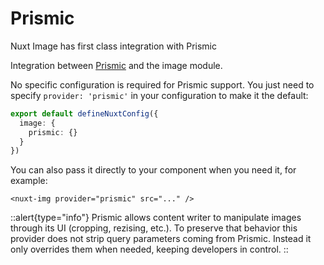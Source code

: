 # Prismic

Nuxt Image has first class integration with Prismic

Integration between [Prismic](https://prismic.io/docs) and the image module.

No specific configuration is required for Prismic support. You just need to specify `provider: 'prismic'` in your configuration to make it the default:

```ts [nuxt.config.ts]
export default defineNuxtConfig({
  image: {
    prismic: {}
  }
})
```

You can also pass it directly to your component when you need it, for example:

```html[*.vue]
<nuxt-img provider="prismic" src="..." />
```

::alert{type="info"}
Prismic allows content writer to manipulate images through its UI (cropping, rezising, etc.). To preserve that behavior this provider does not strip query parameters coming from Prismic. Instead it only overrides them when needed, keeping developers in control.
::
